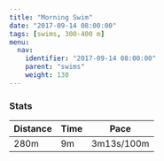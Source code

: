 ```yaml
---
title: "Morning Swim"
date: "2017-09-14 08:00:00"
tags: [swims, 300-400 m]
menu:
  nav:
    identifier: "2017-09-14 08:00:00"
    parent: "swims"
    weight: 130
---
```


### Stats

| Distance | Time | Pace |
|----------|------|------|
|280m|9m|3m13s/100m|
